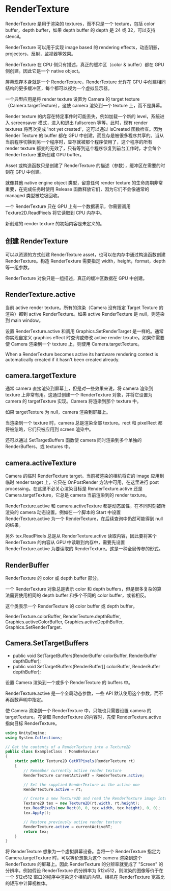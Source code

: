 # RenderTexture

RenderTexture 是用于渲染的 textures，而不只是一个 texture，包括 color buffer，depth buffer，如果 depth buffer 的 depth 是 24 或 32，可以支持 stencil。

RenderTexture 可以用于实现 image based 的 rendering effects，动态阴影，projectors，反射，监视器等效果。

RenderTexture 在 CPU 侧只有描述，真正的缓冲区（color & buffer）都在 GPU 侧创建。因此它是一个 native object。

屏幕现存本身就是一个 RenderTexture，RenderTexture 允许在 GPU 中创建相同结构的更多缓冲区，每个都可以视为一个虚拟显示器。

一个典型应用是将 render texture 设置为 Camera 的 target texture（Camera.targetTexture），这使 camera 渲染到一个 texture 上，而不是屏幕。

Render texture 的内容在特定事件时可能丢失，例如加载一个新的 level，系统进入 screensaver 模式，进入和退出 fullscreen 等等。此时，现有 render textures 将再次变成 'not yet created'，这可以通过 IsCreated 函数检查。因为 Render Texture 的 buffer 都在 GPU 中创建，而显存是被很多程序共享的。当从当前程序切换到另一个程序时，显存就被那个程序使用了，这个程序的所有 render texture 都变的无效了，只有等到这个程序恢复到前台工作时，才会每个 RenderTexture 重新创建 GPU buffer。

Asset 或构造函数只是创建了 RenderTexture 的描述（参数），缓冲区在需要的时刻在 GPU 中创建。

就像其他 native engine object 类型，留意任何 render texture 的生命周期非常重要，在完成任务时使用 Release 函数释放它们，因为它们不会像通常的 managed 类型被垃圾回收。

一个 RenderTexture 只在 GPU 上有一个数据表示，你需要调用 Texture2D.ReadPixels 将它读取到 CPU 内存中。

新创建的 render texture 的初始内容是未定义的。

## 创建 RenderTexture

可以以资源的方式创建 RenderTexture asset，也可以在内存中通过构造函数创建 RenderTexture。构造 RenderTexture 需要指定 width，height，format，depth 等一组参数。

RenderTexture 对象只是一组描述，真正的缓冲区数据在 GPU 中创建。

## RenderTexture.active

当前 active render texture。所有的渲染（Camera 没有指定 Target Texture 的渲染）都到 active RenderTexture。如果 active RenderTexture 是 null，则渲染到 main window。

设置 RenderTexture.active 和调用 Graphics.SetRenderTarget 是一样的。通常你实现自定义 graphics effect 时查询或修改 active render texutre。如果你需要使 Camera 渲染到一个 texture 上，则使用 Camera.targetTexture。

When a RenderTexture becomes active its hardware rendering context is automatically created if it hasn't been created already.

## camera.targetTexture

通常 camera 直接渲染到屏幕上，但是对一些效果来说，将 camera 渲染到 texture 上非常有用。这通过创建一个 RenderTexture 对象，并将它设置为 camera 的 targetTexture 实现。Camera 将渲染到那个 texture 中。

如果 targetTexture 为 null，camera 渲染到屏幕上。

当渲染到一个 texture 时，camera 总是渲染全部 texture。rect 和 pixelRect 都将被忽略，它们只被应用到 screen 渲染中。

还可以通过 SetTargetBuffers 函数使 camera 同时渲染到多个单独的 RenderBuffers，或 textures 中。

## camera.activeTexture

Camera 的临时 RenderTexture target。当前被渲染的相机将它的 image 应用到临时 render target 上，它只在 OnPostRender 方法中可用，在这里进行 post processing。在这里不必关心渲染目标是 RenderTexture.active 还是 Camera.targetTexture，它总是 camera 当前渲染到的 render texture。

RenderTexture.active 和 camera.activeTexture 都是动态属性，在不同时刻被所渲染的 camera 动态设置。例如在一个脚本的 Start 中设置 RenderTexture.active 为一个 RenderTexture，在后续查询中仍然可能得到 null 的结果。 

另外 tex.ReadPixels 总是从 RenderTexture.active 读取内容，因此要将某个 RenderTexture 的内容从 GPU 中读取到内存中，需要先设置 RenderTexture.active 为要读取的 RenderTexture。这是一种全局传参的形式。

## RenderBuffer

RenderTexture 的 color 或 depth buffer 部分。

一个 RenderTexture 对象总是表示 color 和 depth buffers，但是很多复杂的算法需要使用相同的 depth buffer 和多个不同的 color buffer，或者相反。

这个类表示一个 RenderTexture 的 color buffer 或 depth buffer。

RenderTexture.colorBuffer, RenderTexture.depthBuffer, Graphics.activeColorBuffer, Graphics.activeDepthBuffer, Graphics.SetRenderTarget.

## Camera.SetTargetBuffers

- public void SetTargetBuffers(RenderBuffer colorBuffer, RenderBuffer depthBuffer);
- public void SetTargetBuffers(RenderBuffer[] colorBuffer, RenderBuffer depthBuffer);

设置 Camera 渲染到一个或多个 RenderTexture 的 buffers 中。

RenderTexture.active 是一个全局动态参数，一些 API 默认使用这个参数，而不再函数声明中指定。

使 Camera 渲染到一个 RenderTexture 中，只能也只需要设置 camera 的 targetTexture。在读取 RenderTexture 的内容时，先使 RenderTexture.active 指向目标 RenderTexture。

```C#
using UnityEngine;
using System.Collections;

// Get the contents of a RenderTexture into a Texture2D
public class ExampleClass : MonoBehaviour
{
    static public Texture2D GetRTPixels(RenderTexture rt)
    {
        // Remember currently active render texture
        RenderTexture currentActiveRT = RenderTexture.active;

        // Set the supplied RenderTexture as the active one
        RenderTexture.active = rt;

        // Create a new Texture2D and read the RenderTexture image into it
        Texture2D tex = new Texture2D(rt.width, rt.height);
        tex.ReadPixels(new Rect(0, 0, tex.width, tex.height), 0, 0);
        tex.Apply();

        // Restore previously active render texture
        RenderTexture.active = currentActiveRT;
        return tex;
    }
}
```

将 RenderTexture 想象为一个虚拟屏幕设备。当将一个 RenderTexture 指定为 Camera.targetTexture 时，可以等价想象为这个 camera 渲染到这个 RenderTexture 的屏幕上。因此 RenderTexture 的分辨率就变成了 "Screen" 的分辨率。例如假设 RenderTexture 的分辨率为 512x512，则渲染的图像等价于在一个 512x512 窗口的程序中渲染这个相机的内容。相机在 RenderTexture 宽高比的矩形中计算视椎体。

